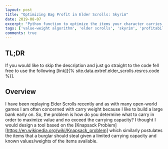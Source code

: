```yaml
---
layout: post
title: "Optimizing Bag Profit in Elder Scrolls: Skyrim"
date: 2019-08-07
excerpt: "Python function to optimize the items your character carries so as to maximize profitability"
tags: ['value-weight algorithm', 'elder scrolls', 'skyrim', 'profitability']
comments: true
---
```



## TL;DR

If you would like to skip the description and just go straight to the code fell free to use the following [link][{% site.data.extref.elder_scrolls.resrcs.code %}]. 

## Overview

I have been replaying Elder Scrolls recently and as with many open-world games I am often concerned with carry weight because I like to build a large bank early on.
So, the problem is how do you determine what to carry in order to maximize value and no exceed the carrying capacity? I thought I would design a tool based on the 
[Knapsack Problem][https://en.wikipedia.org/wiki/Knapsack_problem] which similarly postulates the items that a burglar should steal given a limited carrying capacity and
known values/weights of the items available. 


##

```python

